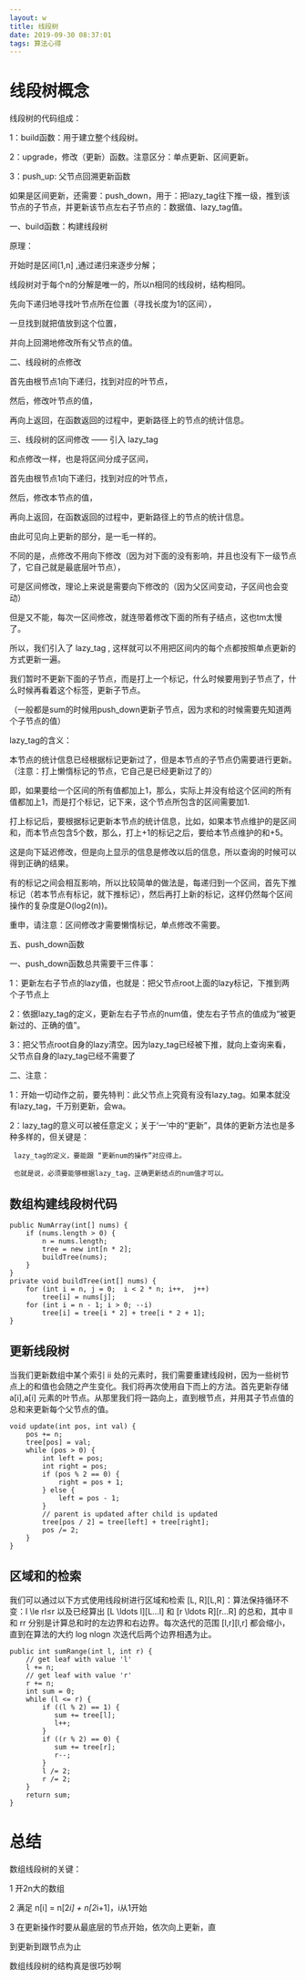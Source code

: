 ```yaml
---
layout: w
title: 线段树
date: 2019-09-30 08:37:01
tags: 算法心得
---
```

# 线段树概念
线段树的代码组成：

1：build函数：用于建立整个线段树。

2：upgrade，修改（更新）函数。注意区分：单点更新、区间更新。

3：push_up: 父节点回溯更新函数

如果是区间更新，还需要：push_down，用于：把lazy_tag往下推一级，推到该节点的子节点，并更新该节点左右子节点的：数据值、lazy_tag值。

 

 

一、build函数：构建线段树

原理：

开始时是区间[1,n] ,通过递归来逐步分解；

线段树对于每个n的分解是唯一的，所以n相同的线段树，结构相同。

 

先向下递归地寻找叶节点所在位置（寻找长度为1的区间），

一旦找到就把值放到这个位置，

并向上回溯地修改所有父节点的值。

二、线段树的点修改

首先由根节点1向下递归，找到对应的叶节点，

然后，修改叶节点的值，

再向上返回，在函数返回的过程中，更新路径上的节点的统计信息。

三、线段树的区间修改 —— 引入 lazy_tag

 

和点修改一样，也是将区间分成子区间，

首先由根节点1向下递归，找到对应的叶节点，

然后，修改本节点的值，

再向上返回，在函数返回的过程中，更新路径上的节点的统计信息。

 

由此可见向上更新的部分，是一毛一样的。

 

不同的是，点修改不用向下修改（因为对下面的没有影响，并且也没有下一级节点了，它自己就是最底层叶节点），

可是区间修改，理论上来说是需要向下修改的（因为父区间变动，子区间也会变动）

 

但是又不能，每次一区间修改，就连带着修改下面的所有子结点，这也tm太慢了。

 

所以，我们引入了 lazy_tag , 这样就可以不用把区间内的每个点都按照单点更新的方式更新一遍。

我们暂时不更新下面的子节点，而是打上一个标记，什么时候要用到子节点了，什么时候再看着这个标签，更新子节点。

（一般都是sum的时候用push_down更新子节点，因为求和的时候需要先知道两个子节点的值）

 

lazy_tag的含义：

本节点的统计信息已经根据标记更新过了，但是本节点的子节点仍需要进行更新。（注意：打上懒惰标记的节点，它自己是已经更新过了的）

 

即，如果要给一个区间的所有值都加上1，那么，实际上并没有给这个区间的所有值都加上1，而是打个标记，记下来，这个节点所包含的区间需要加1.

打上标记后，要根据标记更新本节点的统计信息，比如，如果本节点维护的是区间和，而本节点包含5个数，那么，打上+1的标记之后，要给本节点维护的和+5。

 

这是向下延迟修改，但是向上显示的信息是修改以后的信息，所以查询的时候可以得到正确的结果。

 

有的标记之间会相互影响，所以比较简单的做法是，每递归到一个区间，首先下推标记（若本节点有标记，就下推标记），然后再打上新的标记，这样仍然每个区间操作的复杂度是O(log2(n))。

 

重申，请注意：区间修改才需要懒惰标记，单点修改不需要。

五、push_down函数

一、push_down函数总共需要干三件事：

1：更新左右子节点的lazy值，也就是：把父节点root上面的lazy标记，下推到两个子节点上

2：依据lazy_tag的定义，更新左右子节点的num值，使左右子节点的值成为“被更新过的、正确的值”。

3：把父节点root自身的lazy清空。因为lazy_tag已经被下推，就向上查询来看，父节点自身的lazy_tag已经不需要了

二、注意：

1：开始一切动作之前，要先特判：此父节点上究竟有没有lazy_tag。如果本就没有lazy_tag，千万别更新，会wa。

2：lazy_tag的意义可以被任意定义；关于‘一’中的“更新”，具体的更新方法也是多种多样的，但关键是：

     lazy_tag的定义，要能跟 “更新num的操作”对应得上。

     也就是说，必须要能够根据lazy_tag，正确更新结点的num值才可以。

## 数组构建线段树代码
```
public NumArray(int[] nums) {
    if (nums.length > 0) {
        n = nums.length;
        tree = new int[n * 2];
        buildTree(nums);
    }
}
private void buildTree(int[] nums) {
    for (int i = n, j = 0;  i < 2 * n; i++,  j++)
        tree[i] = nums[j];
    for (int i = n - 1; i > 0; --i)
        tree[i] = tree[i * 2] + tree[i * 2 + 1];
}

```
## 更新线段树

当我们更新数组中某个索引 ii 处的元素时，我们需要重建线段树，因为一些树节点上的和值也会随之产生变化。我们将再次使用自下而上的方法。首先更新存储 a[i],a[i] 元素的叶节点。从那里我们将一路向上，直到根节点，并用其子节点值的总和来更新每个父节点的值。
```
void update(int pos, int val) {
    pos += n;
    tree[pos] = val;
    while (pos > 0) {
        int left = pos;
        int right = pos;
        if (pos % 2 == 0) {
            right = pos + 1;
        } else {
            left = pos - 1;
        }
        // parent is updated after child is updated
        tree[pos / 2] = tree[left] + tree[right];
        pos /= 2;
    }
}
```
## 区域和的检索
我们可以通过以下方式使用线段树进行区域和检索 [L, R][L,R]：算法保持循环不变：l \le rl≤r 以及已经算出 [L \ldots l][L…l] 和 [r \ldots R][r…R] 的总和，其中 ll 和 rr 分别是计算总和时的左边界和右边界。每次迭代的范围 [l,r][l,r] 都会缩小，直到在算法的大约 log nlogn 次迭代后两个边界相遇为止。

```
public int sumRange(int l, int r) {
    // get leaf with value 'l'
    l += n;
    // get leaf with value 'r'
    r += n;
    int sum = 0;
    while (l <= r) {
        if ((l % 2) == 1) {
           sum += tree[l];
           l++;
        }
        if ((r % 2) == 0) {
           sum += tree[r];
           r--;
        }
        l /= 2;
        r /= 2;
    }
    return sum;
}

```
# 总结

数组线段树的关键：

1 开2n大的数组

2 满足 n[i] = n[2*i] + n[2*i+1]，i从1开始

3 在更新操作时要从最底层的节点开始，依次向上更新，直

到更新到跟节点为止

数组线段树的结构真是很巧妙啊